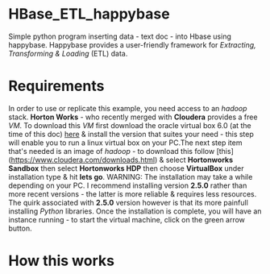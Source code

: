 # HBase_ETL_happybase
Simple python program inserting data - text doc - into Hbase using happybase. Happybase provides a user-friendly framework for *Extracting, Transforming & Loading* (ETL) data. 

# Requirements
In order to use or replicate this example, you need access to an *hadoop* stack. **Horton Works** - who recently merged with **Cloudera** provides a free *VM*. To download this *VM* first download the oracle virtual box 6.0 (at the time of this doc) [here](https://www.virtualbox.org/) & install the version that suites your need - this step will enable you to run a linux virtual box on your PC.The next step item that's needed is an image of *hadoop* - to download this follow [this] (https://www.cloudera.com/downloads.html) & select **Hortonworks Sandbox** then select **Hortonworks HDP** then choose **VirtualBox** under installation type & hit **lets go**. WARNING: The installation may take a while depending on your PC. I recommend installing version **2.5.0** rather than more recent versions - the latter is more reliable & requires less resources. The quirk associated with **2.5.0** version however is that its more painfull installing *Python* libraries. Once the installation is complete, you will have an instance running - to start the virtual machine, click on the green arrow button.

# How this works
